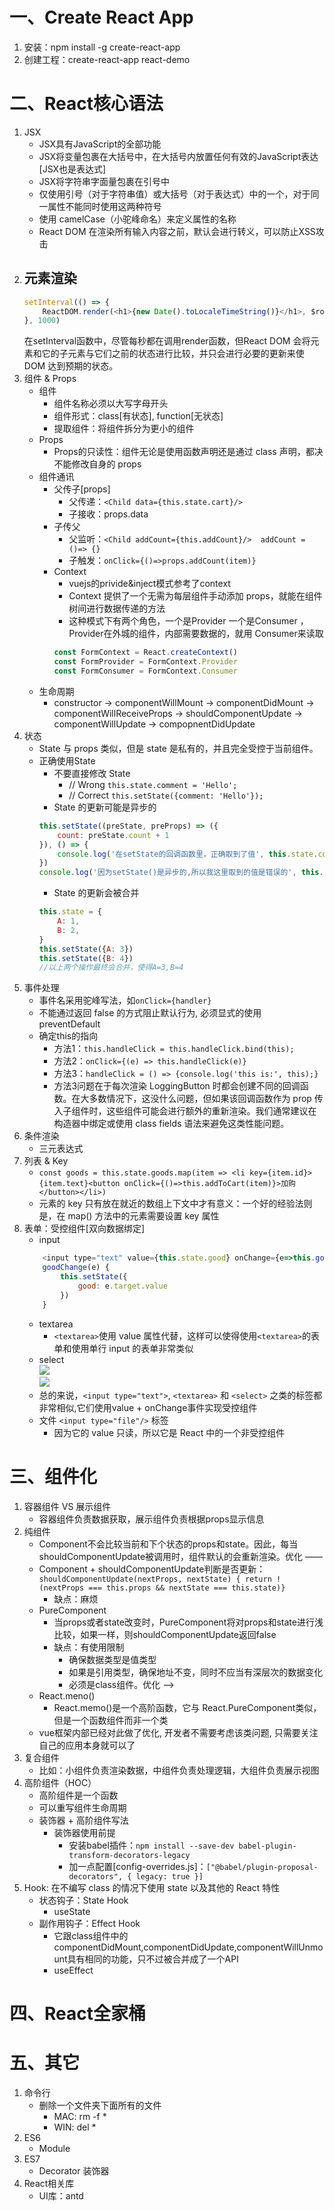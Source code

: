 # 一、Create React App
1. 安装：npm install -g create-react-app
2. 创建工程：create-react-app react-demo
# 二、React核心语法
1. JSX
    - JSX具有JavaScript的全部功能
    - JSX将变量包裹在大括号中，在大括号内放置任何有效的JavaScript表达[JSX也是表达式]
    - JSX将字符串字面量包裹在引号中
    - 仅使用引号（对于字符串值）或大括号（对于表达式）中的一个，对于同一属性不能同时使用这两种符号
    - 使用 camelCase（小驼峰命名）来定义属性的名称
    - React DOM 在渲染所有输入内容之前，默认会进行转义，可以防止XSS攻击
2. 元素渲染
    - 
    ```javascript
    setInterval(() => {
        ReactDOM.render(<h1>{new Date().toLocaleTimeString()}</h1>, $root)
    }, 1000)
    ```
    在setInterval函数中，尽管每秒都在调用render函数，但React DOM 会将元素和它的子元素与它们之前的状态进行比较，并只会进行必要的更新来使 DOM 达到预期的状态。
3. 组件 & Props
    - 组件
        - 组件名称必须以大写字母开头
        - 组件形式：class[有状态], function[无状态]
        - 提取组件：将组件拆分为更小的组件
    - Props
        - Props的只读性：组件无论是使用函数声明还是通过 class 声明，都决不能修改自身的 props
    - 组件通讯
        - 父传子[props]
            - 父传递：`<Child data={this.state.cart}/>`
            - 子接收：props.data
        - 子传父
            - 父监听：`<Child addCount={this.addCount}/>  addCount = ()=> {}`
            - 子触发：`onClick={()=>props.addCount(item)}`
        - Context
            - vuejs的privide&inject模式参考了context
            - Context 提供了一个无需为每层组件手动添加 props，就能在组件树间进行数据传递的方法
            - 这种模式下有两个角色，一个是Provider 一个是Consumer ，Provider在外城的组件，内部需要数据的，就用 Consumer来读取
            ```javascript
            const FormContext = React.createContext()
            const FormProvider = FormContext.Provider
            const FormConsumer = FormContext.Consumer
            ```
    - 生命周期
        - constructor -> componentWillMount -> componentDidMount -> componentWillReceiveProps -> shouldComponentUpdate -> componentWillUpdate -> compopnentDidUpdate
4. 状态
    - State 与 props 类似，但是 state 是私有的，并且完全受控于当前组件。
    - 正确使用State
        - 不要直接修改 State
            - // Wrong `this.state.comment = 'Hello';`
            - // Correct  `this.setState({comment: 'Hello'});`
        - State 的更新可能是异步的
        ```javascript
        this.setState((preState, preProps) => ({
            count: preState.count + 1
        }), () => {
            console.log('在setState的回调函数里，正确取到了值', this.state.count)
        })
        console.log('因为setState()是异步的,所以我这里取到的值是错误的', this.state.count)
        ```
        - State 的更新会被合并
        ```javascript
        this.state = {
            A: 1,
            B: 2,
        }
        this.setState({A: 3})
        this.setState({B: 4})
        //以上两个操作最终会合并，使得A=3,B=4
        ```
5. 事件处理
    - 事件名采用驼峰写法，如`onClick={handler}`
    - 不能通过返回 false 的方式阻止默认行为, 必须显式的使用 preventDefault
    - 确定this的指向
        - 方法1：`this.handleClick = this.handleClick.bind(this);`
        - 方法2：`onClick={(e) => this.handleClick(e)}`
        - 方法3：`handleClick = () => {console.log('this is:', this);}`
        - 方法3问题在于每次渲染 LoggingButton 时都会创建不同的回调函数。在大多数情况下，这没什么问题，但如果该回调函数作为 prop 传入子组件时，这些组件可能会进行额外的重新渲染。我们通常建议在构造器中绑定或使用 class fields 语法来避免这类性能问题。
6. 条件渲染
    - 三元表达式
7. 列表 & Key
    - `const goods = this.state.goods.map(item => <li key={item.id}>{item.text}<button onClick={()=>this.addToCart(item)}>加购</button></li>)`
    - 元素的 key 只有放在就近的数组上下文中才有意义：一个好的经验法则是，在 map() 方法中的元素需要设置 key 属性
8. 表单：受控组件[双向数据绑定]
    - input
    ```javascript
        <input type="text" value={this.state.good} onChange={e=>this.goodChange(e)}/>
        goodChange(e) {
            this.setState({
                good: e.target.value
            })
        }
    ```
    - textarea 
        - `<textarea>`使用 value 属性代替，这样可以使得使用`<textarea>`的表单和使用单行 input 的表单非常类似
    - select  
        <img src="./knowledgePic/2.png">  
        <img src="./knowledgePic/3.png">
    - 总的来说，`<input type="text">`, `<textarea>` 和 `<select>` 之类的标签都非常相似,它们使用value + onChange事件实现受控组件
    - 文件 `<input type="file"/>` 标签
        - 因为它的 value 只读，所以它是 React 中的一个非受控组件
# 三、组件化
1. 容器组件 VS 展示组件
    - 容器组件负责数据获取，展示组件负责根据props显示信息
2. 纯组件
    - Component不会比较当前和下个状态的props和state。因此，每当shouldComponentUpdate被调用时，组件默认的会重新渲染。优化 ——
    - Component + shouldComponentUpdate判断是否更新：`shouldComponentUpdate(nextProps, nextState) { return !(nextProps === this.props && nextState === this.state)}`
        - 缺点：麻烦
    - PureComponent
        - 当props或者state改变时，PureComponent将对props和state进行浅比较，如果一样，则shouldComponentUpdate返回false
        - 缺点：有使用限制
            - 确保数据类型是值类型
            - 如果是引用类型，确保地址不变，同时不应当有深层次的数据变化
            - 必须是class组件。优化 ——>
    - React.meno()
        - React.memo()是一个高阶函数，它与 React.PureComponent类似，但是一个函数组件而非一个类
    - vue框架内部已经对此做了优化, 开发者不需要考虑该类问题, 只需要关注自己的应用本身就可以了
3. 复合组件
    - 比如：小组件负责渲染数据，中组件负责处理逻辑，大组件负责展示视图
4. 高阶组件（HOC）
    - 高阶组件是一个函数
    - 可以重写组件生命周期
    - 装饰器 + 高阶组件写法
        - 装饰器使用前提
            - 安装babel插件：`npm install --save-dev babel-plugin-transform-decorators-legacy`
            - 加一点配置[config-overrides.js]：`["@babel/plugin-proposal-decorators", { legacy: true }]`
5. Hook: 在不编写 class 的情况下使用 state 以及其他的 React 特性
    - 状态钩子：State Hook
        - useState
    - 副作用钩子：Effect Hook
        - 它跟class组件中的componentDidMount,componentDidUpdate,componentWillUnmount具有相同的功能，只不过被合并成了一个API
        - useEffect
# 四、React全家桶
# 五、其它
1. 命令行
    - 删除一个文件夹下面所有的文件
        - MAC: rm -f *
        - WIN: del *
2. ES6
    - Module
3. ES7
    - Decorator 装饰器
4. React相关库
    - UI库：antd
    